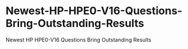 # Newest-HP-HPE0-V16-Questions-Bring-Outstanding-Results
Newest HP HPE0-V16 Questions Bring Outstanding Results
